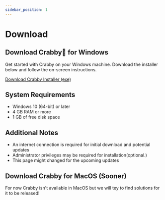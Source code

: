```yaml
---
sidebar_position: 1
---
```


# Download

## Download Crabby🦀 for Windows

Get started with Crabby on your Windows machine. Download the installer below and follow the on-screen instructions.

<a href="download/crabby-windows.exe" class="download-button">Download Crabby Installer (exe)</a>

## System Requirements

* Windows 10 (64-bit) or later
* 4 GB RAM or more
* 1 GB of free disk space

## Additional Notes

* An internet connection is required for initial download and potential updates
* Administrator privileges may be required for installation(optional.)
* This page might changed for the upcoming updates

## Download Crabby for MacOS (Sooner)

For now Crabby isn't available in MacOS but we will tey to find solutions
for it to be released!
